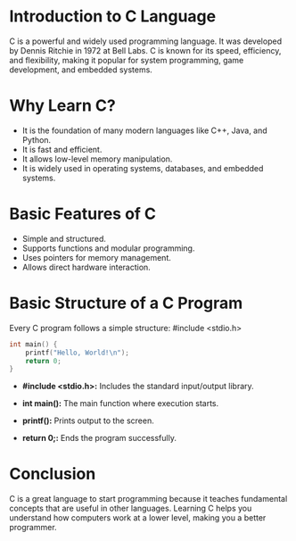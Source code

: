 # Introduction to C Language

C is a powerful and widely used programming language. It was developed by Dennis Ritchie in 1972 at Bell Labs. C is known for its speed, efficiency, and flexibility, making it popular for system programming, game development, and embedded systems.

# Why Learn C?
+ It is the foundation of many modern languages like C++, Java, and Python.
+ It is fast and efficient.
+ It allows low-level memory manipulation.
+ It is widely used in operating systems, databases, and embedded systems.
  
# Basic Features of C

+ Simple and structured.
+ Supports functions and modular programming.
+ Uses pointers for memory management.
+ Allows direct hardware interaction.

# Basic Structure of a C Program

Every C program follows a simple structure:
#include <stdio.h>

```c
int main() {
    printf("Hello, World!\n");
    return 0;
}
```
+ **#include <stdio.h>:** Includes the standard input/output library.

+ **int main():** The main function where execution starts.

+ **printf():** Prints output to the screen.

+ **return 0;:** Ends the program successfully.

# Conclusion

C is a great language to start programming because it teaches fundamental concepts that are useful in other languages. Learning C helps you understand how computers work at a lower level, making you a better programmer.
